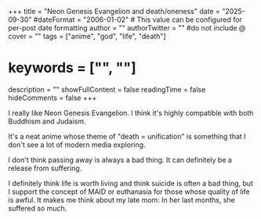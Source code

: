 +++
title = "Neon Genesis Evangelion and death/oneness"
date = "2025-09-30"
#dateFormat = "2006-01-02" # This value can be configured for per-post date formatting
author = ""
authorTwitter = "" #do not include @
cover = ""
tags = ["anime", "god", "life", "death"]
# keywords = ["", ""]
description = ""
showFullContent = false
readingTime = false
hideComments = false
+++

I really like Neon Genesis Evangelion. I think it's highly compatible with both Buddhism and Judaism.

It's a neat anime whose theme of "death = unification" is something that I don't see a lot of modern media exploring.

I don't think passing away is always a bad thing. It can definitely be a release from suffering.

I definitely think life is worth living and think suicide is often a bad thing, but I support the concept of MAID or euthanasia for those whose quality of life is awful. It makes me think about my late mom: In her last months, she suffered so much.